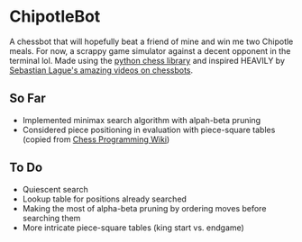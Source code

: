 # ChipotleBot

A chessbot that will hopefully beat a friend of mine and win me two Chipotle meals. For now, a scrappy game simulator against a decent opponent in the terminal lol. Made using the [python chess library](https://python-chess.readthedocs.io/en/latest/) and inspired HEAVILY by [Sebastian Lague's amazing videos on chessbots](https://www.youtube.com/playlist?list=PLFt_AvWsXl0cvHyu32ajwh2qU1i6hl77c).

## So Far
- Implemented minimax search algorithm with alpah-beta pruning
- Considered piece positioning in evaluation with piece-square tables (copied from [Chess Programming Wiki](https://www.chessprogramming.org/Simplified_Evaluation_Function))

## To Do
- Quiescent search
- Lookup table for positions already searched
- Making the most of alpha-beta pruning by ordering moves before searching them
- More intricate piece-square tables (king start vs. endgame)
